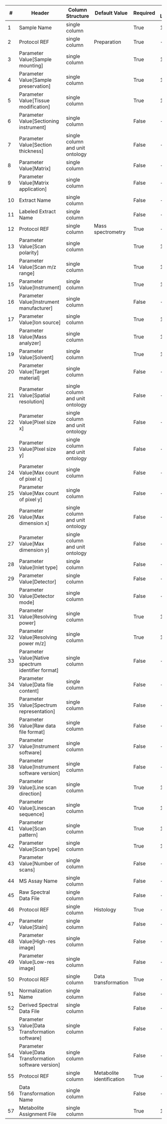 | # |Header  | Column Structure  | Default Value  | Required | Min Length | Max Length |
|---|--------|-------------------|----------------|----------|------------|------------|
| 1 | Sample Name | single column |  | True | 1 | - |
| 2 | Protocol REF | single column | Preparation | True | - | - |
| 3 | Parameter Value[Sample mounting] | single column |  | True | 1 | - |
| 4 | Parameter Value[Sample preservation] | single column |  | True | 1 | - |
| 5 | Parameter Value[Tissue modification] | single column |  | True | 1 | - |
| 6 | Parameter Value[Sectioning instrument] | single column |  | False | - | - |
| 7 | Parameter Value[Section thickness] | single column and unit ontology |  | False | - | - |
| 8 | Parameter Value[Matrix] | single column |  | False | - | - |
| 9 | Parameter Value[Matrix application] | single column |  | False | - | - |
| 10 | Extract Name | single column |  | False | - | - |
| 11 | Labeled Extract Name | single column |  | False | - | - |
| 12 | Protocol REF | single column | Mass spectrometry | True | - | - |
| 13 | Parameter Value[Scan polarity] | single column |  | True | 1 | - |
| 14 | Parameter Value[Scan m/z range] | single column |  | True | 1 | - |
| 15 | Parameter Value[Instrument] | single column |  | True | 1 | - |
| 16 | Parameter Value[Instrument manufacturer] | single column |  | False | - | - |
| 17 | Parameter Value[Ion source] | single column |  | True | 1 | - |
| 18 | Parameter Value[Mass analyzer] | single column |  | True | 1 | - |
| 19 | Parameter Value[Solvent] | single column |  | True | 1 | - |
| 20 | Parameter Value[Target material] | single column |  | False | - | - |
| 21 | Parameter Value[Spatial resolution] | single column and unit ontology |  | False | - | - |
| 22 | Parameter Value[Pixel size x] | single column and unit ontology |  | False | - | - |
| 23 | Parameter Value[Pixel size y] | single column and unit ontology |  | False | - | - |
| 24 | Parameter Value[Max count of pixel x] | single column |  | False | - | - |
| 25 | Parameter Value[Max count of pixel y] | single column |  | False | - | - |
| 26 | Parameter Value[Max dimension x] | single column and unit ontology |  | False | - | - |
| 27 | Parameter Value[Max dimension y] | single column and unit ontology |  | False | - | - |
| 28 | Parameter Value[Inlet type] | single column |  | False | - | - |
| 29 | Parameter Value[Detector] | single column |  | False | - | - |
| 30 | Parameter Value[Detector mode] | single column |  | False | - | - |
| 31 | Parameter Value[Resolving power] | single column |  | True | 1 | - |
| 32 | Parameter Value[Resolving power m/z] | single column |  | True | 1 | - |
| 33 | Parameter Value[Native spectrum identifier format] | single column |  | False | - | - |
| 34 | Parameter Value[Data file content] | single column |  | False | - | - |
| 35 | Parameter Value[Spectrum representation] | single column |  | False | - | - |
| 36 | Parameter Value[Raw data file format] | single column |  | False | - | - |
| 37 | Parameter Value[Instrument software] | single column |  | False | - | - |
| 38 | Parameter Value[Instrument software version] | single column |  | False | - | - |
| 39 | Parameter Value[Line scan direction] | single column |  | True | 1 | - |
| 40 | Parameter Value[Linescan sequence] | single column |  | True | 1 | - |
| 41 | Parameter Value[Scan pattern] | single column |  | True | 1 | - |
| 42 | Parameter Value[Scan type] | single column |  | True | 1 | - |
| 43 | Parameter Value[Number of scans] | single column |  | False | - | - |
| 44 | MS Assay Name | single column |  | False | - | - |
| 45 | Raw Spectral Data File | single column |  | False | - | - |
| 46 | Protocol REF | single column | Histology | True | - | - |
| 47 | Parameter Value[Stain] | single column |  | False | - | - |
| 48 | Parameter Value[High-res image] | single column |  | False | - | - |
| 49 | Parameter Value[Low-res image] | single column |  | False | - | - |
| 50 | Protocol REF | single column | Data transformation | True | - | - |
| 51 | Normalization Name | single column |  | False | - | - |
| 52 | Derived Spectral Data File | single column |  | False | - | - |
| 53 | Parameter Value[Data Transformation software] | single column |  | False | - | - |
| 54 | Parameter Value[Data Transformation software version] | single column |  | False | - | - |
| 55 | Protocol REF | single column | Metabolite identification | True | - | - |
| 56 | Data Transformation Name | single column |  | False | - | - |
| 57 | Metabolite Assignment File | single column |  | True | 1 | - |
